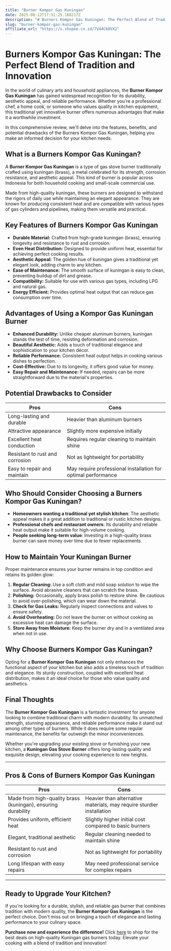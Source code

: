 ```yaml
---
title: "Burner Kompor Gas Kuningan"
date: 2025-08-12T17:51:25.160217Z
description: "# Burners Kompor Gas Kuningan: The Perfect Blend of Tradition and Innovation..."
slug: "burner-kompor-gas-kuningan"
affiliate_url: "https://s.shopee.co.id/7V44C68VX2"
---
```

# Burners Kompor Gas Kuningan: The Perfect Blend of Tradition and Innovation

In the world of culinary arts and household appliances, the **Burner Kompor Gas Kuningan** has gained widespread recognition for its durability, aesthetic appeal, and reliable performance. Whether you're a professional chef, a home cook, or someone who values quality in kitchen equipment, this traditional yet innovative burner offers numerous advantages that make it a worthwhile investment.

In this comprehensive review, we'll delve into the features, benefits, and potential drawbacks of the Burners Kompor Gas Kuningan, helping you make an informed decision for your kitchen needs.

## What is a Burners Kompor Gas Kuningan?

A **Burner Kompor Gas Kuningan** is a type of gas stove burner traditionally crafted using kuningan (brass), a metal celebrated for its strength, corrosion resistance, and aesthetic appeal. This kind of burner is popular across Indonesia for both household cooking and small-scale commercial use.

Made from high-quality kuningan, these burners are designed to withstand the rigors of daily use while maintaining an elegant appearance. They are known for producing consistent heat and are compatible with various types of gas cylinders and pipelines, making them versatile and practical.

## Key Features of Burners Kompor Gas Kuningan

- **Durable Material:** Crafted from high-grade kuningan (brass), ensuring longevity and resistance to rust and corrosion.
- **Even Heat Distribution:** Designed to provide uniform heat, essential for achieving perfect cooking results.
- **Aesthetic Appeal:** The golden hue of kuningan gives a traditional yet elegant look, adding charm to any kitchen.
- **Ease of Maintenance:** The smooth surface of kuningan is easy to clean, preventing buildup of dirt and grease.
- **Compatibility:** Suitable for use with various gas types, including LPG and natural gas.
- **Energy Efficient:** Provides optimal heat output that can reduce gas consumption over time.

## Advantages of Using a Kompor Gas Kuningan Burner

- **Enhanced Durability:** Unlike cheaper aluminum burners, kuningan stands the test of time, resisting deformation and corrosion.
- **Beautiful Aesthetic:** Adds a touch of traditional elegance and sophistication to your kitchen décor.
- **Reliable Performance:** Consistent heat output helps in cooking various dishes to perfection.
- **Cost-Effective:** Due to its longevity, it offers good value for money.
- **Easy Repair and Maintenance:** If needed, repairs can be more straightforward due to the material's properties.

## Potential Drawbacks to Consider

| Pros                          | Cons                                      |
|------------------------------|--------------------------------------------|
| Long-lasting and durable    | Heavier than aluminum burners            |
| Attractive appearance        | Slightly more expensive initially       |
| Excellent heat conduction    | Requires regular cleaning to maintain shine |
| Resistant to rust and corrosion | Not as lightweight for portability     |
| Easy to repair and maintain  | May require professional installation for optimal performance |

## Who Should Consider Choosing a Burners Kompor Gas Kuningan?

- **Homeowners wanting a traditional yet stylish kitchen**: The aesthetic appeal makes it a great addition to traditional or rustic kitchen designs.
- **Professional chefs and restaurant owners**: Its durability and reliable heat output make it suitable for high-volume cooking.
- **People seeking long-term value**: Investing in a high-quality brass burner can save money over time due to fewer replacements.

## How to Maintain Your Kuningan Burner

Proper maintenance ensures your burner remains in top condition and retains its golden glow:

1. **Regular Cleaning:** Use a soft cloth and mild soap solution to wipe the surface. Avoid abrasive cleaners that can scratch the brass.
2. **Polishing:** Occasionally, apply brass polish to restore shine. Be cautious to avoid over-polishing, which can wear down the material.
3. **Check for Gas Leaks:** Regularly inspect connections and valves to ensure safety.
4. **Avoid Overheating:** Do not leave the burner on without cooking as excessive heat can damage the surface.
5. **Store Away from Moisture:** Keep the burner dry and in a ventilated area when not in use.

## Why Choose Burners Kompor Gas Kuningan?

Opting for a **Burner Kompor Gas Kuningan** not only enhances the functional aspect of your kitchen but also adds a timeless touch of tradition and elegance. Its sturdy construction, coupled with excellent heat distribution, makes it an ideal choice for those who value quality and aesthetics.

## Final Thoughts

The **Burner Kompor Gas Kuningan** is a fantastic investment for anyone looking to combine traditional charm with modern durability. Its unmatched strength, stunning appearance, and reliable performance make it stand out among other types of burners. While it does require some regular maintenance, the benefits far outweigh the minor inconveniences.

Whether you're upgrading your existing stove or furnishing your new kitchen, a **Kuningan Gas Stove Burner** offers long-lasting quality and exquisite design, elevating your cooking experience to new heights.

---

## Pros & Cons of Burners Kompor Gas Kuningan

| Pros                                   | Cons                                       |
|----------------------------------------|---------------------------------------------|
| Made from high-quality brass (kuningan), ensuring durability | Heavier than alternative materials, may require sturdier installation |
| Provides uniform, efficient heat       | Slightly higher initial cost compared to basic burners |
| Elegant, traditional aesthetic         | Regular cleaning needed to maintain shine |
| Resistant to rust and corrosion        | Not as lightweight for portability             |
| Long lifespan with easy repairs        | May need professional service for complex repairs |

---

## Ready to Upgrade Your Kitchen?

If you're looking for a durable, stylish, and reliable gas burner that combines tradition with modern quality, the **Burner Kompor Gas Kuningan** is the perfect choice. Don't miss out on bringing a touch of elegance and lasting performance to your culinary space.

**Purchase now and experience the difference!** Click [here](https://s.shopee.co.id/7V44C68VX2) to shop for the best deals on high-quality Kuningan gas burners today. Elevate your cooking with a blend of tradition and innovation!